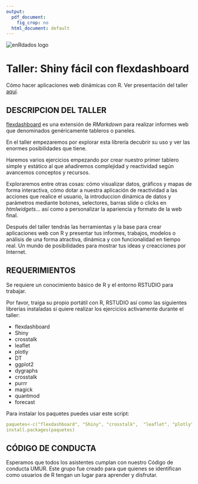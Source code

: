 ```yaml
---
output:
  pdf_document: 
    fig_crop: no
  html_document: default
---
```


![enRdados logo](imag/Logo_enrdados_blanco.png.png)

# Taller: Shiny fácil con flexdashboard


Cómo hacer aplicaciones web dinámicas con R. Ver presentación del taller [aquí](https://fervilber.github.io/taller_flex/p_taller_flex.html).

## DESCRIPCION DEL TALLER
[flexdashboard](https://rmarkdown.rstudio.com/flexdashboard/)  es una extensión de *RMarkdown* para realizar informes web que denominados genéricamente tableros o paneles.

En el taller empezaremos por explorar esta librería decubrir su uso y ver las enormes posibilidades que tiene.

Haremos varios ejercicios empezando por crear nuestro primer tablero simple y estático al que añadiremos complejidad y reactividad según avancemos conceptos y recursos.

Exploraremos entre otras cosas: cómo visualizar datos, gráficos y mapas de forma interactiva, cómo dotar a nuestra aplicación de reactividad a las acciones que realice el usuario, la introduccion dinámica de datos y parámetros mediante botones, selectores, barras slide o clicks en *htmlwidgets*... así como a personalizar la apariencia y formato de la web final.

Después del taller tendrás las herramientas y la base para crear aplicaciones web con R y presentar tus informes, trabajos, modelos o análisis de una forma atractiva, dinámica y con funcionalidad en tiempo real. Un mundo de posibilidades para mostrar tus ideas y creacciones por Internet. 

## REQUERIMIENTOS
Se requiere un conocimiento básico de R y el entorno RSTUDIO para trabajar.

Por favor, traiga su propio portátil con R, RSTUDIO así como las siguientes librerías instaladas si quiere realizar los ejercicios activamente durante el taller:

-	flexdashboard
- Shiny
- crosstalk
-	leaflet
- plotly
-	DT
- ggplot2
- dygraphs
- crosstalk
- purrr
- magick
- quantmod
- forecast

Para instalar los paquetes puedes usar este script:

```YAML
paquetes<-c("flexdashboard", "Shiny", "crosstalk",	"leaflet", "plotly",	"DT", "ggplot2", "dygraphs", "crosstalk", "purrr", "magick", "quantmod", "forecast")
install.packages(paquetes)

```

## CÓDIGO DE CONDUCTA
Esperamos que todos los asistentes cumplan con nuestro Código de conducta UMUR.
Este grupo fue creado para que quienes se identifican como usuarios de R tengan un lugar  para aprender y disfrutar.
